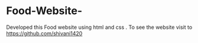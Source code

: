 # Food-Website-
Developed this Food website using html and css . To see the website visit to https://github.com/shivani1420
